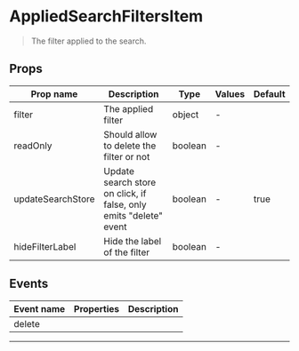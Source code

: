 # AppliedSearchFiltersItem

> The filter applied to the search.

## Props

| Prop name         | Description                                                       | Type    | Values | Default |
| ----------------- | ----------------------------------------------------------------- | ------- | ------ | ------- |
| filter            | The applied filter                                                | object  | -      |         |
| readOnly          | Should allow to delete the filter or not                          | boolean | -      |         |
| updateSearchStore | Update search store on click, if false, only emits "delete" event | boolean | -      | true    |
| hideFilterLabel   | Hide the label of the filter                                      | boolean | -      |         |

## Events

| Event name | Properties | Description |
| ---------- | ---------- | ----------- |
| delete     |            |

---
